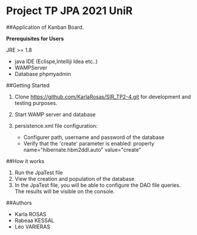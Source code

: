 # Project  TP JPA 2021 UniR

##Application of Kanban Board.
 
**Prerequisites for Users**

JRE >= 1.8
* java IDE (Eclispe,Intelliji Idea etc..)
* WAMPServer
* Database phpmyadmin

##Getting Started

1. Clone https://github.com/KarlaRosas/SIR_TP2-4.git  for development and testing purposes.
2. Start WAMP server and database
3. persistence.xml file configuration:

    * Configurer path, username and password of the database
    * Verify that the 'create' parameter is enabled: property name="hibernate.hbm2ddl.auto" value="create"
    
##How it works

1. Run the JpaTest file
2. View the creation and population of the database
3. In the JpaTest file, you will be able to configure the DAO file queries. 
   The results will be visible on the console. 

   
##Authors
* Karla ROSAS 
* Rabeaa KESSAL
* Léo VARIERAS

